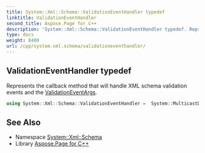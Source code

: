 ```yaml
---
title: System::Xml::Schema::ValidationEventHandler typedef
linktitle: ValidationEventHandler
second_title: Aspose.Page for C++
description: 'System::Xml::Schema::ValidationEventHandler typedef. Represents the callback method that will handle XML schema validation events and the ValidationEventArgs in C++.'
type: docs
weight: 8400
url: /cpp/system.xml.schema/validationeventhandler/
---
```

## ValidationEventHandler typedef


Represents the callback method that will handle XML schema validation events and the [ValidationEventArgs](../validationeventargs/).

```cpp
using System::Xml::Schema::ValidationEventHandler =  System::MulticastDelegate<void(SharedPtr<Object> , SharedPtr<ValidationEventArgs> )>
```


## See Also

* Namespace [System::Xml::Schema](../)
* Library [Aspose.Page for C++](../../)
